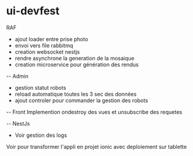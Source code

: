 # ui-devfest

RAF

- ajout loader entre prise photo
- envoi vers file rabbitmq
- creation websocket nestjs
- rendre asynchrone la generation de la mosaique
- creation microservice pour génération des rendus

-- Admin
- gestion statut robots
- reload automatique toutes les 3 sec des données
- ajout controler pour commander la gestion des robots

-- Front
  Implemention ondestroy des vues et unsubscribe des requetes

-- NestJs 
- Voir gestion des logs 

Voir pour transformer l'appli en projet ionic avec deploiement sur tablette